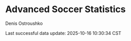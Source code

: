 # Advanced Soccer Statistics
Denis Ostroushko

<!-- gfm -->

Last successful data update: 2025-10-16 10:30:34 CST
